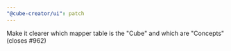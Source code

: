 ```yaml
---
"@cube-creator/ui": patch
---
```


Make it clearer which mapper table is the "Cube" and which are "Concepts" (closes #962)
